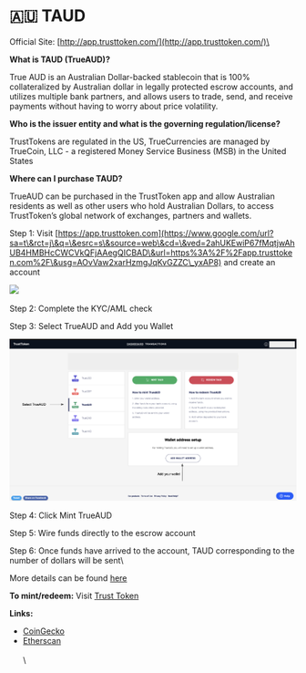 # 🇦🇺 TAUD

Official Site:  [http://app.trusttoken.com/](http://app.trusttoken.com/)\


**What is TAUD (TrueAUD)?**

True AUD is an Australian Dollar-backed stablecoin that is 100% collateralized by Australian dollar in legally protected escrow accounts, and utilizes multiple bank partners, and allows users to trade, send, and receive payments without having to worry about price volatility.

**Who is the issuer entity and what is the governing regulation/license?**

TrustTokens are regulated in the US, TrueCurrencies are managed by TrueCoin, LLC - a registered Money Service Business (MSB) in the United States

**Where can I purchase TAUD?**

TrueAUD can be purchased in the TrustToken app and allow Australian residents as well as other users who hold Australian Dollars, to access TrustToken’s global network of exchanges, partners and wallets.

Step 1: Visit [https://app.trusttoken.com](https://www.google.com/url?sa=t\&rct=j\&q=\&esrc=s\&source=web\&cd=\&ved=2ahUKEwiP67fMqtjwAhUB4HMBHcCWCVkQFjAAegQICBAD\&url=https%3A%2F%2Fapp.trusttoken.com%2F\&usg=AOvVaw2xarHzmgJqKvGZZC\_yxAP8) and create an account

![](https://lh6.googleusercontent.com/YWq4dsvjKJNVRoEX7qS4EPlqL9C0lXKtQ0EU5JzD0bk1naChlabFTqfDJmaiNf\_aVwq7qBKnIbfxbCoAEWwUIyydrj0dEE97dTvorn4UzVjxsT722Er-p\_IG5KNgG865lXVjZ30Wllw)

Step 2: Complete the KYC/AML check

Step 3: Select TrueAUD and Add you Wallet

![](<../.gitbook/assets/Screenshot 2021-07-02 at 1.20.17 PM (1).png>)

Step 4: Click Mint TrueAUD

Step 5: Wire funds directly to the escrow account &#x20;

Step 6: Once funds have arrived to the account, TAUD corresponding to the number of dollars will be sent\


More details can be found [here](https://blog.trusttoken.com/how-to-purchase-and-redeem-trueusd-a-guide-for-traders-ad8b141a9039)

**To mint/redeem:** Visit [Trust Token](https://www.trusttoken.com/)&#x20;

**Links:**&#x20;

* [CoinGecko](https://www.coingecko.com/en/coins/trueaud)
* [Etherscan](https://etherscan.io/token/0x00006100f7090010005f1bd7ae6122c3c2cf0090)\
  \
  \
